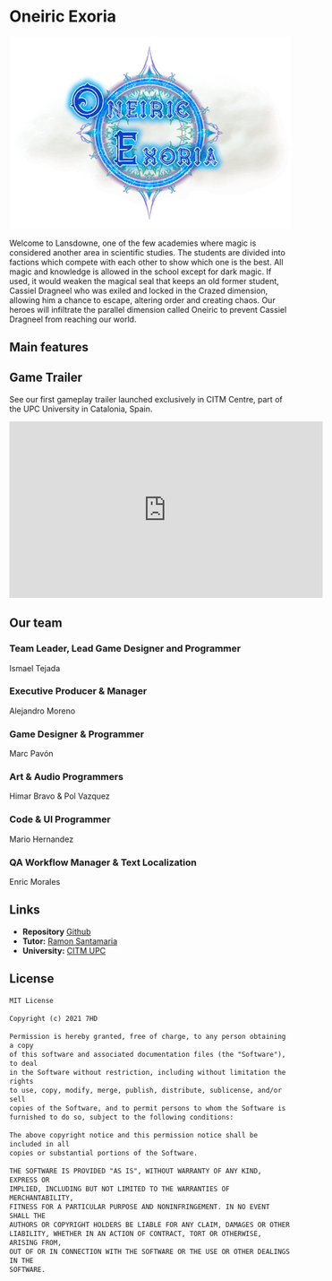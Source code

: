 # Oneiric Exoria

![](https://github.com/IsmaUPC/Oneiric_Exoria/blob/master/docs/Wiki/Home/game_logo.png)

Welcome to Lansdowne, one of the few academies where magic is considered another area in scientific studies. The students are divided into factions which compete with each other to show which one is the best. All magic and knowledge is allowed in the school except for dark magic. If used, it would weaken the magical seal that keeps an old former student, Cassiel Dragneel who was exiled and locked in the Crazed dimension, allowing him a chance to escape, altering order and creating chaos. Our heroes will infiltrate the parallel dimension called Oneiric to prevent Cassiel Dragneel from reaching our world.

## Main features

## Game Trailer
See our first gameplay trailer launched exclusively in CITM Centre, part of the UPC University in Catalonia, Spain.

<iframe width="560" height="315" src="https://www.youtube.com/embed/IAedd1ZcyT4" frameborder="0" allow="accelerometer; autoplay; encrypted-media; gyroscope; picture-in-picture" allowfullscreen></iframe>

## Our team

### Team Leader, Lead Game Designer and Programmer
Ismael Tejada

### Executive Producer & Manager
Alejandro Moreno

### Game Designer & Programmer
Marc Pavón

### Art & Audio Programmers
Himar Bravo & Pol Vazquez

### Code & UI Programmer
Mario Hernandez

### QA Workflow Manager & Text Localization
Enric Morales

## Links

* **Repository** [Github](https://github.com/IsmaUPC/Oneiric_Exoria)
* **Tutor:** [Ramon Santamaria](https://github.com/raysan5)
* **University:** [CITM UPC](https://www.citm.upc.edu/)


## License
```
MIT License

Copyright (c) 2021 7HD

Permission is hereby granted, free of charge, to any person obtaining a copy
of this software and associated documentation files (the "Software"), to deal
in the Software without restriction, including without limitation the rights
to use, copy, modify, merge, publish, distribute, sublicense, and/or sell
copies of the Software, and to permit persons to whom the Software is
furnished to do so, subject to the following conditions:

The above copyright notice and this permission notice shall be included in all
copies or substantial portions of the Software.

THE SOFTWARE IS PROVIDED "AS IS", WITHOUT WARRANTY OF ANY KIND, EXPRESS OR
IMPLIED, INCLUDING BUT NOT LIMITED TO THE WARRANTIES OF MERCHANTABILITY,
FITNESS FOR A PARTICULAR PURPOSE AND NONINFRINGEMENT. IN NO EVENT SHALL THE
AUTHORS OR COPYRIGHT HOLDERS BE LIABLE FOR ANY CLAIM, DAMAGES OR OTHER
LIABILITY, WHETHER IN AN ACTION OF CONTRACT, TORT OR OTHERWISE, ARISING FROM,
OUT OF OR IN CONNECTION WITH THE SOFTWARE OR THE USE OR OTHER DEALINGS IN THE
SOFTWARE.

```
